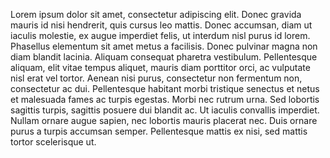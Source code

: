 Lorem ipsum dolor sit amet, consectetur adipiscing elit. Donec gravida mauris id nisi hendrerit, quis cursus leo mattis. Donec accumsan, diam ut iaculis molestie, ex augue imperdiet felis, ut interdum nisl purus id lorem. Phasellus elementum sit amet metus a facilisis. Donec pulvinar magna non diam blandit lacinia. Aliquam consequat pharetra vestibulum. Pellentesque aliquam, elit vitae tempus aliquet, mauris diam porttitor orci, ac vulputate nisl erat vel tortor. Aenean nisi purus, consectetur non fermentum non, consectetur ac dui. Pellentesque habitant morbi tristique senectus et netus et malesuada fames ac turpis egestas. Morbi nec rutrum urna. Sed lobortis sagittis turpis, sagittis posuere dui blandit ac. Ut iaculis convallis imperdiet. Nullam ornare augue sapien, nec lobortis mauris placerat nec. Duis ornare purus a turpis accumsan semper. Pellentesque mattis ex nisi, sed mattis tortor scelerisque ut.

